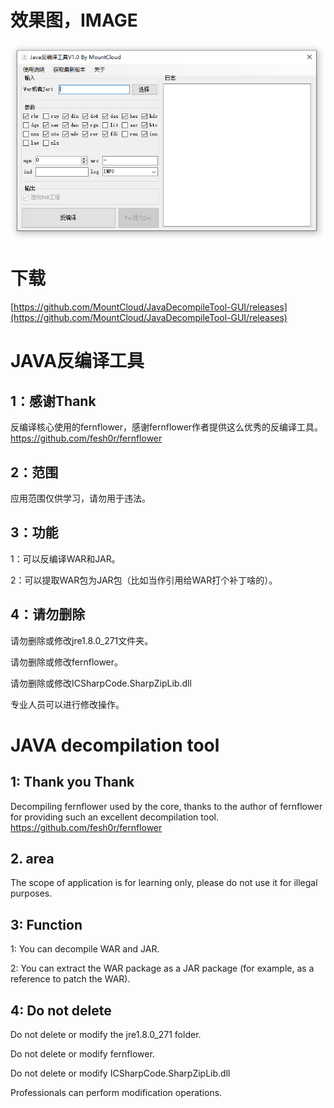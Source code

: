 # 效果图，IMAGE
![image](https://github.com/MountCloud/JavaDecompileTool-GUI/blob/main/previeV1.0.png)

# 下载
[https://github.com/MountCloud/JavaDecompileTool-GUI/releases](https://github.com/MountCloud/JavaDecompileTool-GUI/releases)

# JAVA反编译工具
## 1：感谢Thank
反编译核心使用的fernflower，感谢fernflower作者提供这么优秀的反编译工具。https://github.com/fesh0r/fernflower

## 2：范围
应用范围仅供学习，请勿用于违法。

## 3：功能
1：可以反编译WAR和JAR。

2：可以提取WAR包为JAR包（比如当作引用给WAR打个补丁啥的）。

## 4：请勿删除
请勿删除或修改jre1.8.0_271文件夹。

请勿删除或修改fernflower。

请勿删除或修改ICSharpCode.SharpZipLib.dll

专业人员可以进行修改操作。

# JAVA decompilation tool
## 1: Thank you Thank
Decompiling fernflower used by the core, thanks to the author of fernflower for providing such an excellent decompilation tool. https://github.com/fesh0r/fernflower

## 2. area
The scope of application is for learning only, please do not use it for illegal purposes.

## 3: Function
1: You can decompile WAR and JAR.

2: You can extract the WAR package as a JAR package (for example, as a reference to patch the WAR).

## 4: Do not delete
Do not delete or modify the jre1.8.0_271 folder.

Do not delete or modify fernflower.

Do not delete or modify ICSharpCode.SharpZipLib.dll

Professionals can perform modification operations.

